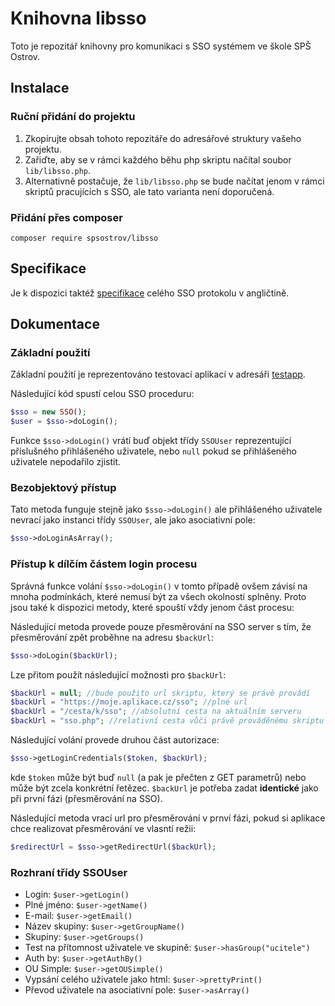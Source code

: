 # Knihovna libsso

Toto je repozitář knihovny pro komunikaci s SSO systémem ve škole SPŠ Ostrov.

## Instalace

### Ruční přidání do projektu

1. Zkopírujte obsah tohoto repozitáře do adresářové struktury vašeho projektu.
2. Zařiďte, aby se v rámci každého běhu php skriptu načítal soubor `lib/libsso.php`.
3. Alternativně postačuje, že `lib/libsso.php` se bude načítat jenom v rámci skriptů pracujících s SSO, ale tato varianta není doporučená.

### Přidání přes composer

```
composer require spsostrov/libsso
```


## Specifikace

Je k dispozici taktéž [specifikace](specification.md) celého SSO protokolu v angličtině.


## Dokumentace

### Základní použití

Základní použití je reprezentováno testovací aplikací v adresáři [testapp](testapp/).

Následující kód spustí celou SSO proceduru:

```php
$sso = new SSO();
$user = $sso->doLogin();
```

Funkce `$sso->doLogin()` vrátí buď objekt třídy `SSOUser` reprezentující příslušného přihlášeného uživatele, nebo `null` pokud se přihlášeného uživatele nepodařilo zjistit.


### Bezobjektový přístup

Tato metoda funguje stejně jako `$sso->doLogin()` ale přihlášeného uživatele nevrací jako instanci třídy `SSOUser`, ale jako asociativní pole:

```php
$sso->doLoginAsArray();
```

### Přístup k dílčím částem login procesu

Správná funkce volání `$sso->doLogin()` v tomto případě ovšem závisí na mnoha podmínkách, které nemusí být za všech okolností splněny. Proto jsou také k dispozici metody, které spouští vždy jenom část procesu:


Následující metoda provede pouze přesměrování na SSO server s tím, že přesměrování zpět proběhne na adresu `$backUrl`:
```php
$sso->doLogin($backUrl);
```

Lze přitom použít následující možnosti pro `$backUrl`:
```php
$backUrl = null; //bude použito url skriptu, který se právě provádí
$backUrl = "https://moje.aplikace.cz/sso"; //plné url
$backUrl = "/cesta/k/sso"; //absolutní cesta na aktuálním serveru
$backUrl = "sso.php"; //relativní cesta vůči právě prováděnému skriptu
```

Následující volání provede druhou část autorizace:
```php
$sso->getLoginCredentials($token, $backUrl);
```

kde `$token` může být buď `null` (a pak je přečten z GET parametrů) nebo může být zcela konkrétní řetězec. `$backUrl` je potřeba zadat **identické** jako při první fázi (přesměrování na SSO).

Následující metoda vrací url pro přesměrování v prnví fázi, pokud si aplikace chce realizovat přesměrování ve vlasntí režii:
```php
$redirectUrl = $sso->getRedirectUrl($backUrl);
```

### Rozhraní třídy SSOUser

* Login: `$user->getLogin()`
* Plné jméno: `$user->getName()`
* E-mail: `$user->getEmail()`
* Název skupiny: `$user->getGroupName()`
* Skupiny: `$user->getGroups()`
* Test na přítomnost uživatele ve skupině: `$user->hasGroup("ucitele")`
* Auth by: `$user->getAuthBy()`
* OU Simple: `$user->getOUSimple()`
* Vypsání celého uživatele jako html: `$user->prettyPrint()`
* Převod uživatele na asociativní pole: `$user->asArray()`
